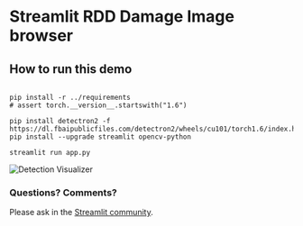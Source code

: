 # Streamlit RDD Damage Image browser

## How to run this demo
```

pip install -r ../requirements
# assert torch.__version__.startswith("1.6")

pip install detectron2 -f https://dl.fbaipublicfiles.com/detectron2/wheels/cu101/torch1.6/index.html
pip install --upgrade streamlit opencv-python

streamlit run app.py
```

![Detection Visualizer](streamlit/RDD_DetectionVisualizer.png "Screenshot")

### Questions? Comments?

Please ask in the [Streamlit community](https://discuss.streamlit.io).


